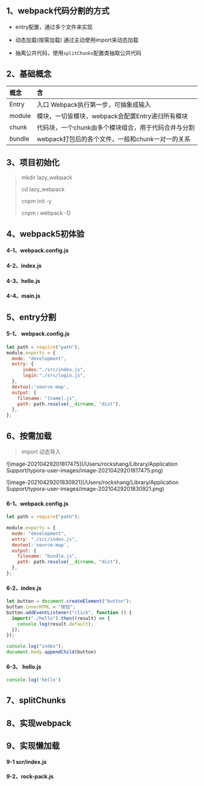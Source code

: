 ## 1、webpack代码分割的方式

- entry配置，通过多个文件来实现
- 动态加载(按需加载) 通过主动使用import来动态加载

- 抽离公共代码，使用`splitChunks`配置类抽取公共代码



## 2、基础概念

| 概念   | 含                                                  |
| :----- | :-------------------------------------------------- |
| Entry  | 入口 Webpack执行第一步，可抽象成输入                |
| module | 模块，一切皆模块，webpack会配置Entry递归所有模块    |
| chunk  | 代码块，一个chunk由多个模块组合，用于代码合并与分割 |
| bundle | webpack打包后的各个文件，一般和chunk一对一的关系    |



## 3、项目初始化

> mkdir lazy_webpack
>
> cd lazy_webpack
>
> cnpm init -y
>
> cnpm i webpack -D



## 4、webpack5初体验

####  4-1、webpack.config.js

#### 4-2、index.js

#### 4-3、hello.js

#### 4-4、main.js  



## 5、entry分割

#### 5-1、 webpack.config.js

```js
let path = require("path");
module.exports = {
  mode: "development",
  entry: {
      index:"./src/index.js",
      login:"./src/login.js",
  },
  devtool:'source-map',
  output: {
    filename: "[name].js",
    path: path.resolve(__dirname, "dist"),
  },
};
```



## 6、按需加载

> import 动态导入



![image-20210429201817475](/Users/rockshang/Library/Application Support/typora-user-images/image-20210429201817475.png)

![image-20210429201830921](/Users/rockshang/Library/Application Support/typora-user-images/image-20210429201830921.png)

#### 6-1、webpack.config.js

```js
let path = require("path");

module.exports = {
  mode: "development",
  entry: "./src/index.js",
  devtool:'source-map',
  output: {
    filename: "bundle.js",
    path: path.resolve(__dirname, "dist"),
  },
};

```



#### 6-2、index.js

```js
let button = document.createElement("button");
button.innerHTML = "按钮";
button.addEventListener("click", function () {
  import("./hello").then((result) => {
    console.log(result.default);
  });
});

console.log("index");
document.body.appendChild(button)
```



#### 6-3、 hello.js

```js
console.log('hello')
```



## 7、splitChunks





## 8、实现webpack







## 9、实现懒加载

#### 9-1 scr/index.js

#### 9-2、rock-pack.js

